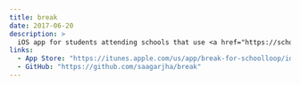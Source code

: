 ```yaml
---
title: break
date: 2017-06-20
description: >
  iOS app for students attending schools that use <a href="https://schoolloop.com">School Loop</a>. Offers a bunch of features over the official app, with the primary one being that it's 100% native Swift, allowing it to take advantage of APIs that aren't available to the Cordova/Ionic/Phonegap official application such as notifications, a watchOS app extension, and support for 3D Touch, SFSafariViewController, and biometric authentication. It also adds some other nice features such as grade calculation and access to the locker.
links:
  - App Store: "https://itunes.apple.com/us/app/break-for-schoolloop/id1113901082?ls=1&mt=8"
  - GitHub: "https://github.com/saagarjha/break"
---
```

